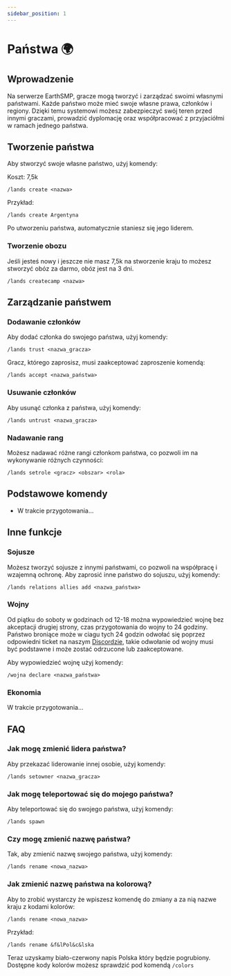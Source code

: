 ```yaml
---
sidebar_position: 1
---
```


# Państwa 🌍

## Wprowadzenie

Na serwerze EarthSMP, gracze mogą tworzyć i zarządzać swoimi własnymi państwami. Każde państwo może mieć swoje własne prawa, członków i regiony. Dzięki temu systemowi możesz zabezpieczyć swój teren przed innymi graczami, prowadzić dyplomację oraz współpracować z przyjaciółmi w ramach jednego państwa.

## Tworzenie państwa

Aby stworzyć swoje własne państwo, użyj komendy:

Koszt: 7,5k

```
/lands create <nazwa>
```

Przykład:

```
/lands create Argentyna
```

Po utworzeniu państwa, automatycznie staniesz się jego liderem.

### Tworzenie obozu

Jeśli jesteś nowy i jeszcze nie masz 7,5k na stworzenie kraju to możesz stworzyć obóz za darmo, obóz jest na 3 dni.

```
/lands createcamp <nazwa>
```

## Zarządzanie państwem

### Dodawanie członków

Aby dodać członka do swojego państwa, użyj komendy:

```
/lands trust <nazwa_gracza>
```

Gracz, którego zaprosisz, musi zaakceptować zaproszenie komendą:

```
/lands accept <nazwa_państwa>
```

### Usuwanie członków

Aby usunąć członka z państwa, użyj komendy:

```
/lands untrust <nazwa_gracza>
```

### Nadawanie rang

Możesz nadawać różne rangi członkom państwa, co pozwoli im na wykonywanie różnych czynności:

```
/lands setrole <gracz> <obszar> <rola>
```

## Podstawowe komendy

- W trakcie przygotowania...

## Inne funkcje

### Sojusze

Możesz tworzyć sojusze z innymi państwami, co pozwoli na współpracę i wzajemną ochronę. Aby zaprosić inne państwo do sojuszu, użyj komendy:

```
/lands relations allies add <nazwa_państwa>
```

### Wojny

Od piątku do soboty w godzinach od 12-18 można wypowiedzieć wojnę bez akceptacji drugiej strony, czas przygotowania do wojny to 24 godziny.
Państwo broniące może w ciagu tych 24 godzin odwołać się poprzez odpowiedni ticket na naszym [Discordzie](https://dc.minecube.pl), takie odwołanie od wojny musi być podstawne i może zostać odrzucone lub zaakceptowane.

Aby wypowiedzieć wojnę użyj komendy:

```
/wojna declare <nazwa_państwa>
```

### Ekonomia

W trakcie przygotowania...

## FAQ

### Jak mogę zmienić lidera państwa?

Aby przekazać liderowanie innej osobie, użyj komendy:

```
/lands setowner <nazwa_gracza>
```

### Jak mogę teleportować się do mojego państwa?

Aby teleportować się do swojego państwa, użyj komendy:

```
/lands spawn
```

### Czy mogę zmienić nazwę państwa?

Tak, aby zmienić nazwę swojego państwa, użyj komendy:

```
/lands rename <nowa_nazwa>
```

### Jak zmienić nazwę państwa na kolorową?

Aby to zrobić wystarczy że wpiszesz komendę do zmiany a za nią nazwe kraju z kodami kolorów:

```
/lands rename <nowa_nazwa>
```

Przykład:

```
/lands rename &f&lPol&c&lska
```

Teraz uzyskamy biało-czerwony napis Polska który będzie pogrubiony. Dostępne kody kolorów możesz sprawdzić pod komendą `/colors`
